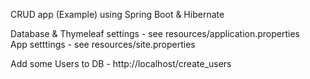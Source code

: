 CRUD app (Example) using Spring Boot & Hibernate

Database & Thymeleaf settings - see resources/application.properties<br>
App setttings - see resources/site.properties

Add some Users to DB - http://localhost/create_users

